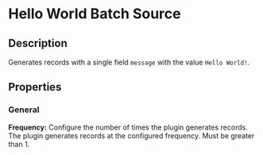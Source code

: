 # Hello World Batch Source

Description
-----------
Generates records with a single field `message` with the value `Hello World!`.

Properties
----------

### General

**Frequency:** Configure the number of times the plugin generates records. The plugin generates records at the configured frequency. Must be greater than 1.

